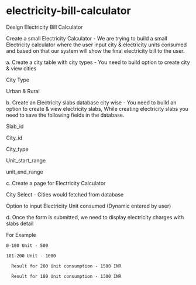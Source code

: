 # electricity-bill-calculator
Design Electricity Bill Calculator


Create a small Electricity Calculator - We are trying to build a small Electricity calculator where the user input city & electricity units consumed and based on that our system will show the final electricity bill to the user.

a. Create a city table with city types - You need to build option to create city & view cities

City Type

  Urban & Rural

b. Create an Electricity slabs database city wise - You need to build an option to create & view electricity slabs, While creating electricity slabs you need to save the following fields in the database.

  Slab_id

  City_id

  City_type

  Unit_start_range

  unit_end_range

c. Create a page for Electricity Calculator

  City Select - Cities would fetched from database

  Option to input Electricity Unit consumed (Dynamic entered by user)

d. Once the form is submitted, we need to display electricity charges with slabs detail

  For Example

    0-100 Unit - 500

    101-200 Unit - 1000

      Result for 200 Unit consumption - 1500 INR

      Result for 180 Unit consumption - 1300 INR
